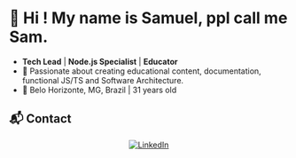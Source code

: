 # 👋 Hi ! My name is **Samuel**, ppl call me Sam.

- **Tech Lead** | **Node.js Specialist** | **Educator**  
- 🚀 Passionate about creating educational content, documentation, functional JS/TS and Software Architecture.  
- 📍 Belo Horizonte, MG, Brazil | 31 years old  

## 📬 **Contact**

<div align="center">
  <a href="https://www.linkedin.com/in/samuel-santos-alves-8457b1171/" target="_blank">
    <img src="https://img.shields.io/badge/-LinkedIn-%230077B5?style=for-the-badge&logo=linkedin&logoColor=white" alt="LinkedIn">
  </a>
</div>
